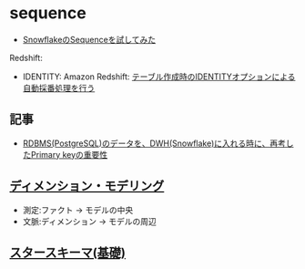 # sequence

- [SnowflakeのSequenceを試してみた](https://dev.classmethod.jp/articles/snowflake-sequence/)

Redshift:

- IDENTITY: Amazon Redshift: [テーブル作成時のIDENTITYオプションによる自動採番処理を行う](https://dev.classmethod.jp/articles/amazon-redshift-auto-increment-by-identity-option/)



## 記事

- [RDBMS(PostgreSQL)のデータを、DWH(Snowflake)に入れる時に、再考したPrimary keyの重要性](https://zenn.dev/pei0804/articles/notes-on-transfer-from-postgresql-to-snowflake)

## [ディメンション・モデリング](https://zenn.dev/pei0804/articles/dimensional-modeling)

- 測定:ファクト ->   モデルの中央
- 文脈:ディメンション -> モデルの周辺

## [スタースキーマ(基礎)](https://zenn.dev/pei0804/articles/star-schema-design)